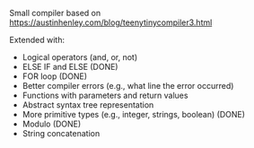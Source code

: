Small compiler based on https://austinhenley.com/blog/teenytinycompiler3.html

Extended with:

- Logical operators (and, or, not)
- ELSE IF and ELSE (DONE)
- FOR loop (DONE)
- Better compiler errors (e.g., what line the error occurred)
- Functions with parameters and return values
- Abstract syntax tree representation
- More primitive types (e.g., integer, strings, boolean) (DONE)
- Modulo (DONE)
- String concatenation

